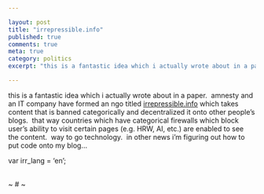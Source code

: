 ```yaml
---

layout: post
title: "irrepressible.info"
published: true
comments: true
meta: true
category: politics
excerpt: "this is a fantastic idea which i actually wrote about in a paper.  amnesty and an IT company have formed an ngo titled [irrepressible.info][1] which takes content that is banned categorically and decentralized it onto other people’s blogs.  that way countries which have categorical firewalls which block user’s ability to visit certain pages (e.g. HRW, AI, etc.) are enabled to see the content.  way to go technology.  in other news i’m figuring out how to put code onto my blog…"

---
```


this is a fantastic idea which i actually wrote about in a paper.  amnesty and an IT company have formed an ngo titled [irrepressible.info][1] which takes content that is banned categorically and decentralized it onto other people’s blogs.  that way countries which have categorical firewalls which block user’s ability to visit certain pages (e.g. HRW, AI, etc.) are enabled to see the content.  way to go technology.  in other news i’m figuring out how to put code onto my blog…

 [1]: http://irrepressible.info/

var irr_lang = ‘en’;

   
~ # ~